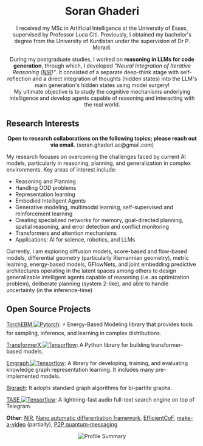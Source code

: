<h1 align="center">Soran Ghaderi</h1>
<!-- <p align="center">
  <a href="https://github.com/soran-ghaderi">
    <img src="https://img.shields.io/badge/GitHub-soran--ghaderi-181717?style=flat&logo=github">
  </a>
  <a href="mailto:soran.ghaderi@example.com">
    <img src="https://img.shields.io/badge/Email-soran.ghaderi@example.com-D14836?style=flat&logo=gmail&logoColor=white">
  </a>
  <a href="https://www.linkedin.com/in/soran-ghaderi/">
    <img src="https://img.shields.io/badge/LinkedIn-soran--ghaderi-0077B5?style=flat&logo=linkedin&logoColor=white">
  </a> -->
</p>
<p align="center">
  I received my MSc in Artificial Intelligence at the University of Essex, supervised by Professor Luca Citi. Previously, I obtained my bachelor's degree from the University of Kurdistan under the supervision of Dr P. Moradi.
</p>
<p align="center">
  During my postgraduate studies, I worked on <b>reasoning in LLMs for code generation</b>, through which, I developed <I>"Neural Integration of Iterative Reasoning (<a href="https://soran-ghaderi.github.io/nir/">NIR</a>)"</I>. It consisted of a separate deep-think stage with self-reflection and a direct integration of thoughts (hidden states) into the LLM's main generation's hidden states using model surgery! <br>
  My ultimate objective is to study the cognitive mechanisms underlying intelligence and develop agents capable of reasoning and interacting with the real world.
</p>
<h2>Research Interests</h2>
<p align="center">
  <b>Open to research collaborations on the following topics; please reach out via email.</b> (soran.ghaderi.ac@gmail.com)
</p>
<p>My research focuses on overcoming the challenges faced by current AI models, particularly in reasoning, planning, and generalization in complex environments. Key areas of interest include:</p>
<ul>
  <li>Reasoning and Planning</li>
  <li>Handling OOD problems</li>
  <li>Representation learning</li>
  <li>Embodied Intelligent Agents</li>
  <li>Generative modeling, multimodal learning, self-supervised and reinforcement learning</li>
  <li>Creating specialized networks for memory, goal-directed planning, spatial reasoning, and error detection and conflict monitoring</li>
  <li>Transformers and attention mechanisms</li>
  <li>Applications: AI for science, robotics, and LLMs</li>
</ul>
Currently, I am exploring diffusion models, score-based and flow-based models, differential geometry (particularly Riemannian geometry), metric learning, energy-based models, GFlowNets, and joint embedding predictive architectures operating in the latent spaces among others to design generalizable intelligent agents capable of reasoning (i.e. as optimization problem), deliberate planning (system 2-like), and able to handle uncertainty (in the inference-time)



<h2>Open Source Projects</h2>
<!-- <p>I have developed and maintained a number of Python libraries and standalone projects.</p> -->
<a href="https://github.com/soran-ghaderi/torchebm">TorchEBM <img alt="Pytorch" src="https://img.shields.io/badge/PyTorch-EE4C2C?logo=pytorch&logoColor=white"></a>: ⚡ Energy-Based Modeling library that provides tools for sampling, inference, and learning in complex distributions.
<p></p>
<a href="https://github.com/tensorops/TransformerX">TransformerX <img alt="Tensorflow" src="https://img.shields.io/badge/TensorFlow-FF6F00?style=flat&logo=tensorflow&logoColor=white"></a>: A Python library for building transformer-based models.
<p></p>
<a href="https://github.com/bi-graph/Emgraph">Emgraph <img alt="Tensorflow" src="https://img.shields.io/badge/TensorFlow-FF6F00?style=flat&logo=tensorflow&logoColor=white"></a>: A library for developing, training, and evaluating knowledge graph representation learning. It includes many pre-implemented models.
<p></p>
<a href="https://github.com/bi-graph/Bigraph">Bigraph</a>: It adopts standard graph algorithms for bi-partite graphs.
<p></p>
<a href="https://github.com/appheap/TASE">TASE <img alt="Tensorflow" src="https://img.shields.io/badge/elasticsearch-%230377CC.svg?logo=elastic&logoColor=white"></a>: A lightning-fast audio full-text search engine on top of Telegram.
<p></p>
<b>Other</b>: <a href="https://soran-ghaderi.github.io/nir/">NIR</a>, <a href="https://github.com/soran-ghaderi/backpropagation">Nano automatic differentiation framework</a>, <a href="https://github.com/soran-ghaderi/EfficientCoF">EfficientCoF</a>, <a href="https://github.com/soran-ghaderi/make-a-video">make-a-video</a> (partially), <a href="https://github.com/soran-ghaderi/quantum-messaging">P2P quantum-messaging</a>
<p></p>

<p align="center">
  <img src="https://github-profile-summary-cards.vercel.app/api/cards/profile-details?username=soran-ghaderi&theme=solarized_dark" alt="Profile Summary">
</p>
<!-- <p align="center">
  <img src="https://github-readme-stats.vercel.app/api?username=soran-ghaderi&show_icons=true&theme=solarized-dark" alt="GitHub Stats">
</p> -->
<!-- 
<p align="center">
  <img src="https://visitor-badge.laobi.icu/badge?page_id=soran-ghaderi" alt="Visitor Count">
  <img src="https://raw.githubusercontent.com/github/explore/80688e429a7d4ef2fca1e82350fe8e3517d3494d/topics/python/python.png" alt="Python" height="40" style="vertical-align:top; margin:4px">
</p> -->

